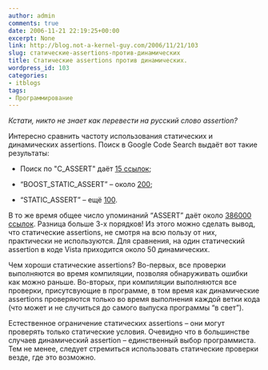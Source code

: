 ```yaml
---
author: admin
comments: true
date: 2006-11-21 22:19:25+00:00
excerpt: None
link: http://blog.not-a-kernel-guy.com/2006/11/21/103
slug: статические-assertions-против-динамических
title: Статические assertions против динамических.
wordpress_id: 103
categories:
- itblogs
tags:
- Программирование
---
```


_Кстати, никто не знает как перевести на русский слово assertion?_



Интересно сравнить частоту использования статических и динамических assertions. Поиск в Google Code Search выдаёт вот такие результаты:




	
  * Поиск по "C_ASSERT" даёт [15 ссылок](http://www.google.com/codesearch?hl=en&lr=&q=%28%5E%7C%5Cs%7C%5CW%29C_ASSERT%5Cs%2A%5C%28&btnG=Search);

	
  * “BOOST_STATIC_ASSERT” – около [200](http://www.google.com/codesearch?hl=en&lr=&q=%28%5E%7C%5Cs%7C%5CW%29BOOST_STATIC_ASSERT%5Cs%2A%5C%28&btnG=Search);

	
  * “STATIC_ASSERT” – ещё [100](http://www.google.com/codesearch?hl=en&lr=&q=%28%5E%7C%5Cs%7C%5CW%29STATIC_ASSERT%5Cs%2A%5C%28&btnG=Search).



В то же время общее число упоминаний “ASSERT” даёт около [386000 ссылок](http://www.google.com/codesearch?hl=en&lr=&q=%28%5E%7C%5Cs%7C%5CW%29%5Cw%2AASSERT%5Cs%2A%5C%28&btnG=Search). Разница больше 3-х порядков! Из этого можно сделать вывод, что статические assertions, не смотря на всю пользу от них, практически не используются. Для сравнения, на один статический assertion в коде Vista приходится около 50 динамических. 

Чем хороши статические assertions? Во-первых, все проверки выполняются во время компиляции, позволяя обнаруживать ошибки как можно раньше. Во-вторых, при компиляции выполняются все проверки, присутсвующие в программе, в том время как динамические assertions проверяются только во время выполнения каждой ветки кода (что может и не случиться до самого выпуска программы “в свет”).

Естественное ограничение статических assertions – они могут проверять только статические условия. Очевидно что в большинстве случаев динамический assertion – единственный выбор программиста. Тем не менее, следует стремиться использовать статические проверки везде, где это возможно.

